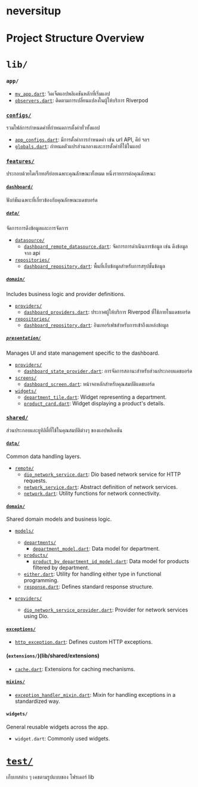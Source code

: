 # neversitup

# Project Structure Overview

# `lib/`

### `app/`

- [`my_app.dart`](lib/app/my_app.dart): วิดเจ็ตแอปพลิเคชันหลักที่เริ่มแอป
- [`observers.dart`](lib/app/observers.dart): ติดตามการเปลี่ยนแปลงในผู้ให้บริการ Riverpod

### [`configs/`](lib/configs)

รวมไฟล์การกำหนดค่าที่กำหนดการตั้งค่าทั่วทั้งแอป

- [`app_configs.dart`](lib/configs/app_configs.dart): มีการตั้งค่าการกำหนดค่า เช่น url API, คีย์ ฯลฯ
- [`globals.dart`](lib/configs/globals.dart): กำหนดตัวแปรส่วนกลางและการตั้งค่าที่ใช้ในแอป

### [`features/`](lib/features)

ประกอบด้วยไดเร็กทอรีย่อยเฉพาะคุณลักษณะทั้งหมด หนึ่งรายการต่อคุณลักษณะ

#### [`dashboard/`](lib/features/dashboard)

ฟังก์ชันเฉพาะที่เกี่ยวข้องกับคุณลักษณะแดชบอร์ด

##### [`data/`](lib/features/dashboard/data)

จัดการการดึงข้อมูลและการจัดการ

- [`datasource/`](lib/features/dashboard/data/datasource)
  - [`dashboard_remote_datasource.dart`](lib/features/dashboard/data/datasource/dashboard_remote_datasource.dart): จัดการการดำเนินการข้อมูล เช่น ดึงข้อมูลจาก api
- [`repositories/`](lib/features/dashboard/data/repositories)
  - [`dashboard_repository.dart`](lib/features/dashboard/data/repositories/dashboard_repository.dart): พื้นที่เก็บข้อมูลสำหรับการสรุปชั้นข้อมูล

##### [`domain/`](lib/features/dashboard/domain)

Includes business logic and provider definitions.

- [`providers/`](lib/features/dashboard/domain/providers)
  - [`dashboard_providers.dart`](lib/features/dashboard/domain/providers/dashboard_providers.dart): ประกาศผู้ให้บริการ Riverpod ที่ใช้ภายในแดชบอร์ด
- [`repositories/`](lib/features/dashboard/domain/repositories)
  - [`dashboard_repository.dart`](lib/features/dashboard/domain/repositories/dashboard_repository.dart): อินเทอร์เฟซสำหรับการเข้าถึงแหล่งข้อมูล

##### [`presentation/`](lib/features/dashboard/presentation)

Manages UI and state management specific to the dashboard.

- [`providers/`](lib/features/dashboard/presentation/providers)
  - [`dashboard_state_provider.dart`](lib/features/dashboard/presentation/providers/dashboard_state_provider.dart): การจัดการสถานะสำหรับส่วนประกอบแดชบอร์ด
- [`screens/`](lib/features/dashboard/presentation/screens)
  - [`dashboard_screen.dart`](lib/features/dashboard/presentation/screens/dashboard_screen.dart): หน้าจอหลักสำหรับคุณสมบัติแดชบอร์ด
- [`widgets/`](lib/features/dashboard/presentation/widgets)
  - [`department_tile.dart`](lib/features/dashboard/presentation/widgets/department_tile.dart): Widget representing a department.
  - [`product_card.dart`](lib/features/dashboard/presentation/widgets/product_card.dart): Widget displaying a product's details.

### [`shared/`](lib/shared)

ส่วนประกอบและยูทิลิตี้ที่ใช้ในคุณสมบัติต่างๆ ของแอปพลิเคชัน

#### [`data/`](lib/shared/data)

Common data handling layers.

- [`remote/`](lib/shared/data/remote)
  - [`dio_network_service.dart`](lib/shared/data/remote/dio_network_service.dart): Dio based network service for HTTP requests.
  - [`network_service.dart`](lib/shared/data/remote/network_service.dart): Abstract definition of network services.
  - [`network.dart`](lib/shared/data/remote/network.dart): Utility functions for network connectivity.

#### [`domain/`](lib/shared/domain)

Shared domain models and business logic.

- [`models/`](lib/shared/domain/models)

  - [`departments/`](lib/shared/domain/models/departments)
    - [`department_model.dart`](lib/shared/domain/models/departments/department_model.dart): Data model for department.
  - [`products/`](lib/shared/domain/models/products)
    - [`product_by_department_id_model.dart`](lib/shared/domain/models/products/product_by_department_id_model.dart): Data model for products filtered by department.
  - [`either.dart`](lib/shared/domain/models/either.dart): Utility for handling either type in functional programming.
  - [`response.dart`](lib/shared/domain/models/response.dart): Defines standard response structure.

- [`providers/`](lib/shared/domain/providers)
  - [`dio_network_service_provider.dart`](lib/shared/domain/providers/dio_network_service_provider.dart): Provider for network services using Dio.

#### [`exceptions/`](lib/shared/exceptions)

- [`http_exception.dart`](lib/shared/exceptions/http_exception.dart): Defines custom HTTP exceptions.

#### (`extensions/`)(lib/shared/extensions)

- [`cache.dart`](lib/shared/extensions/cache.dart): Extensions for caching mechanisms.

#### [`mixins/`](lib/shared/mixins)

- [`exception_handler_mixin.dart`](lib/shared/mixins/exception_handler_mixin.dart): Mixin for handling exceptions in a standardized way.

#### `widgets/`

General reusable widgets across the app.

- `widget.dart`: Commonly used widgets.

# [`test/`](test)

เก็บเทสต่าง ๆ เคชตามรูปแบบของ โฟรเดอร์ lib
